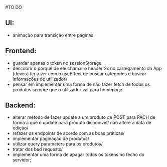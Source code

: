 #TO DO
## UI:
- animação para transição entre páginas

## Frontend:
- guardar apenas o token no sessionStorage
- descobrir o porquê de ele chamar o header 2x no carregamento da App (deverá ter a ver com o useEffect de buscar categories e buscar informações de utilizador)
- pensar em implementar uma forma de não fazer fetch de todos os produtos sempre que o utilizador vai para homepage

## Backend:
- alterar método de fazer update a um produto de POST para PACH de forma a que o update para produto disponível/
não altere a data de edição/
- refazer os endpoints de acordo com as boas práticas/
- implementar paginação de produtos/
- utilizar query parameters para os produtos/
- tratar dos bad requests/
- implementar uma forma de apagar todos os tokens no fecho do servidor;